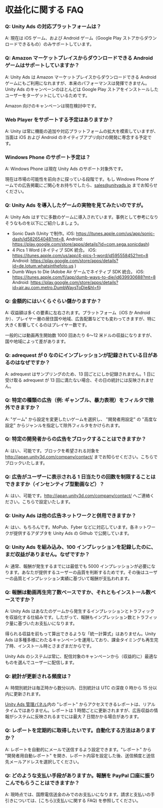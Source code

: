 # 収益化に関する FAQ

### Q: Unity Ads の対応プラットフォームは？

A: 現在は iOS ゲーム、および Android ゲーム（Google Play ストアからダウンロードできるもの）のみサポートしています。

### Q: Amazon マーケットプレイスからダウンロードできる Android ゲームはサポートしていますか？

A: Unity Ads は Amazon マーケットプレイスからダウンロードできる Android ゲームにもご利用になれますが、本来のパフォーマンスは発揮できません。Unity Ads のキャンペーンのほとんどは Google Play ストアをインストールしたユーザーをターゲットにしているためです。

Amazon 向けのキャンペーンは現在検討中です。

### Web Player をサポートする予定はありますか？

A: Unity は常に機能の追加や対応プラットフォームの拡大を模索していますが、当面は iOS および Android のネイティブアプリ向けの開発に専念する予定です。

###  Windows Phone のサポート予定は？

A: Windows Phone は現在 Unity Ads のサポート対象外です。

現在は市場の可能性を前向きに探っている段階です。もし Windows Phone ゲームでの広告掲載にご関心をお持ちでしたら、sales@unityads.jp までお知らせください。

### Q: Unity Ads を導入したゲームの実物を見てみたいのですが。

A: Unity Ads はすでに多数のゲームに導入されています。事例として参考になりそうなものを以下にご紹介しましょう。

* Sonic Dash (Unity で制作。iOS: https://itunes.apple.com/us/app/sonic-dash/id582654048?mt=8, Android: https://play.google.com/store/apps/details?id=com.sega.sonicdash)
* 4 Pics 1 Word (ネイティブ SDK 統合。 iOS:  https://itunes.apple.com/us/app/4-pics-1-word/id595558452?mt=8 Android: https://play.google.com/store/apps/details?id=de.lotum.whatsinthefoto.us )
* Dumb Ways to Die (Adobe Air ゲームでネイティブ SDK 統合。 iOS: https://itunes.apple.com/fi/app/dumb-ways-to-die/id639930688?mt=8 Android: https://play.google.com/store/apps/details?id=air.au.com.metro.DumbWaysToDie&hl=fi)

### Q: 金額的にはいくらぐらい儲かりますか？
A: 収益額は多くの要素に左右されます。プラットフォーム（iOS か Android か）、プレイヤー層の居住国や地域、広告配置などでも変わってきますが、特に大きく影響してくるのはプレイヤー数です。

一般的には動画再生開始数 1000 回あたり 6～12 米ドルの収益になりますが、国や地域によって差があります。

### Q: adrequest が 0 なのにインプレッションが記録されている日があるのはなぜですか？
A: adrequest はサンプリングのため、13 回ごとにしか記録されません。1 日に受け取る adrequest が 13 回に満たない場合、その日の統計には反映されません。

### Q: 特定の種類の広告（例: ギャンブル、暴力表現）をフィルタで除外できますか？
A: "ゲーム" から設定を変更したいゲームを選択し、 "開発者用設定" の "高度な設定" からジャンルを指定して除外フィルタをかけられます。

### Q: 特定の開発者からの広告をブロックすることはできますか？
A: はい、可能です。ブロックを希望される対象を http://japan.unity3d.com/company/contact/ までお知らせください。こちらでブロックいたします。

### Q: 広告がユーザーに表示される 1 日当たりの回数を制限することはできますか（インセンティブ型動画など）？
A: はい、可能です。http://japan.unity3d.com/company/contact/ へご連絡ください。こちらで設定いたします。

### Q: Unity Ads は他の広告ネットワークと併用できますか？
A: はい、もちろんです。MoPub、Fyber などに対応しています。各ネットワークが提供するアダプタを Unity Ads の Github で公開しています。

### Q: Unity Ads を組み込み、100 インプレッションを記録したのに、まだ収益がありません。なぜですか？
A: 通常、報酬が発生するまでには最低でも 5000 インプレッションが必要になります。あなたが提供するユーザーの品質を判断するためです。その後はユーザーの品質とインプレッション実績に基づいて報酬が支払われます。

### Q: 報酬は動画再生完了数ベースですか、それともインストール数ベースですか？
A: 
Unity Ads はあなたのゲームから発生するインプレッションとトラフィックを収益化する仕組みです。したがって、報酬もインプレッション数とトラフィック量に基づいたお支払いになります。

得られる収益を前もって算出できるような「統一計算式」はありません。Unity Ads は多種多様にわたるキャンペーンを運用しており、課金タイミングも再生完了時、インストール時とさまざまだからです。

Unity Ads のシステムは常に、配信対象のキャンペーンから（収益的に）最適なものを選んでユーザーに配信します。

### Q: 統計が更新される頻度は？
A: 時間別統計は毎正時から数分以内、日別統計は UTC の深夜 0 時から 15 分以内に更新されます。

[Unity Ads 管理パネル][1]内の "レポート" からアクセスできるレポートは、リアルタイムではありません。レポートは 1 時間ごとに更新されますが、広告収益の情報がシステムに反映されるまでには最大 7 日間かかる場合があります。

### Q: レポートを定期的に取得したいです。自動化する方法はありますか？
A: レポートを自動的にメールで送信するよう設定できます。"レポート" から "開発者用自動レポート" を開き、レポート内容を設定した後、送信頻度と送信先メールアドレスを選択してください。

### Q: どのような支払い手段がありますか。報酬を PayPal 口座に振りこんでもらうことはできますか？
A: 現時点では、国際電信送金のみでのお支払いになります。請求と支払いの手引きについては、[こちら](支払いに関する FAQ) を参照してください。

[1]: https://unityads.unity3d.com/admin